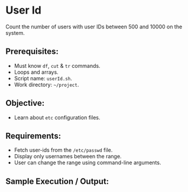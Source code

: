 # User Id

Count the number of users with user IDs between 500 and 10000 on the system.

## Prerequisites:

- Must know `df`, `cut` & `tr` commands.
- Loops and arrays.
- Script name: `userId.sh`.
- Work directory: `~/project`.

## Objective:

- Learn about `etc` configuration files.

## Requirements:

- Fetch user-ids from the `/etc/passwd` file.
- Display only usernames between the range.
- User can change the range using command-line arguments.

## Sample Execution / Output:
